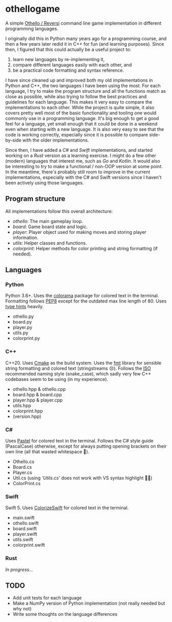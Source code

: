 # othellogame

A simple [Othello / Reversi](https://en.wikipedia.org/wiki/Reversi) command line game implementation in different programming languages.

I originally did this in Python many years ago for a programming course, 
and then a few years later redid it in C++ for fun (and learning purposes).
Since then, I figured that this could actually be a useful project to:

1. learn new languages by re-implementing it,
2. compare different languages easily with each other, and
3. be a practical code formatting and syntax reference.

I have since cleaned up and improved both my old implementations in Python and C++, 
the two languages I have been using the most. 
For each language, I try to make the program structure and all the functions match as close as possible, 
while also trying to follow the best practices and guidelines for each language. 
This makes it very easy to compare the implementations to each other. 
While the project is quite simple, 
it also covers pretty well most of the basic functionality and tooling one would commonly use in a programming language. 
It's big enough to get a good feel for a language, 
yet small enough that it could be done in a weekend even when starting with a new language.
It is also very easy to see that the code is working correctly,
especially since it is possible to compare side-by-side with the older implementations.

Since then, I have added a *C#* and *Swift* implementations, and started working on a *Rust* version as a learning exercise.
I might do a few other (modern) languages that interest me, such as *Go* and *Kotlin*.
It would also be interesting to try to make a functional / non-OOP version at some point.
In the meantime, there's probably still room to improve in the current implementations,
especially with the C# and Swift versions since I haven't been actively using those languages.

## Program structure

All implementations follow this overall architecture: 

* _othello_: The main gameplay loop.
* _board_: Game board state and logic.
* _player_: Player object used for making moves and storing player information.
* _utils_: Helper classes and functions.
* _colorprint_: Helper methods for color printing and string formatting (if needed).

## Languages

### Python

Python 3.6+. Uses the [colorama](https://pypi.org/project/colorama/) package for colored text in the terminal.
Formatting follows [PEP8](https://www.python.org/dev/peps/pep-0008/) except for the outdated max line length of 80. 
Uses [type hints](https://docs.python.org/3/library/typing.html#module-typing) heavily.

* othello.py
* board.py
* player.py
* utils.py
* colorprint.py

### C++

C++20. Uses [Cmake](https://cmake.org/) as the build system. 
Uses the [fmt](https://github.com/fmtlib/fmt) library for sensible string formatting and colored text (stringstreams :unamused:).
Follows the [ISO](http://isocpp.github.io/CppCoreGuidelines/CppCoreGuidelines#S-naming) recommended naming style (snake_case), 
which sadly very few C++ codebases seem to be using (in my experience).

* othello.hpp & othello.cpp
* board.hpp & board.cpp
* player.hpp & player.cpp
* utils.hpp
* colorprint.hpp
* (version.hpp)

### C#

Uses [Pastel](https://github.com/silkfire/Pastel) for colored text in the terminal. 
Follows the C# style guide (PascalCase) otherwise, 
except for always putting opening brackets on their own line (all that wasted whitespace :grimacing:).

* Othello.cs
* Board.cs
* Player.cs
* Util.cs  (using *'Utils.cs'* does not work with VS syntax highlight :man_shrugging:)
* ColorPrint.cs

### Swift

Swift 5. Uses [ColorizeSwift](https://github.com/mtynior/ColorizeSwift) for colored text in the terminal.

* main.swift
* othello.swift
* board.swift
* player.swift
* utils.swift
* colorprint.swift

### Rust

*In progress...*


## TODO

* Add unit tests for each language
* Make a NumPy version of Python implementation (not really needed but why not)
* Write some thoughts on the language differences
